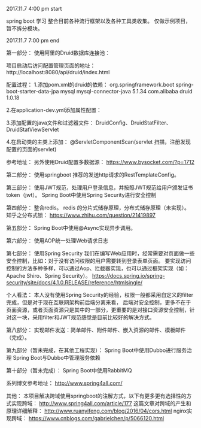 2017.11.7  4:00 pm start

spring boot 学习
整合目前各种流行框架以及各种工具类收集。
仅做示例项目，暂不拆分模块。

2017.11.7  7:00 pm end

第一部分：
使用阿里的Druid数据库连接池：

项目启动后访问配置管理页面的地址：
http://localhost:8080/api/druid/index.html

配置过程：
1.添加pom.xml的druid的依赖：
        <dependency>
            <groupId>org.springframework.boot</groupId>
            <artifactId>spring-boot-starter-data-jpa</artifactId>
        </dependency>
        <!--mysql数据库驱动-->
        <dependency>
            <groupId>mysql</groupId>
            <artifactId>mysql-connector-java</artifactId>
            <version>5.1.34</version>
        </dependency>
        <!--druid数据库连接池  优秀的连接池-->
        <dependency>
            <groupId>com.alibaba</groupId>
            <artifactId>druid</artifactId>
            <version>1.0.18</version>
        </dependency>
        
2.在application-dev.yml添加属性配置：

3.添加配置的java文件和过滤器文件：
    DruidConfig、DruidStatFilter、DruidStatViewServlet
    
4.在启动类的主类上添加：
    @ServletComponentScan(servlet 扫描，注册发现配置的页面的servlet)

参考地址：
另外使用Druid配置多数据源：
https://www.bysocket.com/?p=1712


第二部分：
使用springboot 推荐的发送http请求的RestTemplateConfig。

第三部分：
使用JWT规范，处理用户登录信息，并按照JWT规范给用户颁发证书token（jwt）。
Spring Boot中使用Spring Security进行安全控制

第四部分：
整合redis。
redis 的分片式储存原理，分布式储存原理（未实现）。
知乎之分布式锁：
https://www.zhihu.com/question/21419897

第五部分：
Spring Boot中使用@Async实现异步调用。

第六部分：
使用AOP统一处理Web请求日志

第七部分：
使用Spring Security
我们在编写Web应用时，经常需要对页面做一些安全控制，比如：对于没有访问权限的用户需要转到登录表单页面。
要实现访问控制的方法多种多样，可以通过Aop、拦截器实现，也可以通过框架实现（如：Apache Shiro、Spring Security）。
https://docs.spring.io/spring-security/site/docs/4.1.0.RELEASE/reference/htmlsingle/

个人看法：
    本人没有使用Spring Security的经验，权限一般都采用自定义的filter完成，但是对于现在互联网架构前后端分离来看，
后端对安全控制，更多不在于页面资源，或者页面资源只是其中的一部分，更重要的是对接口资源安全控制，针对这一块，采用filter和JWT规范感觉是目前比较好的解决方式。

第八部分：
实现邮件发送：简单邮件、附件邮件、嵌入资源的邮件、模板邮件（完成）。

第九部分（暂未完成，在其他工程实现）：
Spring Boot中使用Dubbo进行服务治理
Spring Boot与Dubbo中管理服务依赖

第十部分（暂未完成）：
Spring Boot中使用RabbitMQ

系列博文参考地址：
http://www.spring4all.com/

其他：
本项目解决跨域使用springboot的注解方式，以下有更多更有选择性的方式实现跨域：
http://www.spring4all.com/article/177
这篇文章对跨域的产生和原理详细解释：
http://www.ruanyifeng.com/blog/2016/04/cors.html
nginx实现跨域：
https://www.cnblogs.com/gabrielchen/p/5066120.html















